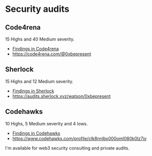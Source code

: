 # Security audits 

## Code4rena

15 Highs and 40 Medium severity.

- [Findings in Code4rena](c4/README.md)
- https://code4rena.com/@0xbepresent

## Sherlock

15 Highs and 12 Medium severity.

- [Findings in Sherlock](sherlock/README.md)
- https://audits.sherlock.xyz/watson/0xbepresent

## Codehawks

10 Highs, 5 Medium severity and 4 lows.

- [Findings in Codehawks](codehawks/README.md)
- https://www.codehawks.com/profile/clk8nnlbx000oml080k0lz7iy

I'm available for web3 security consulting and private audits.
